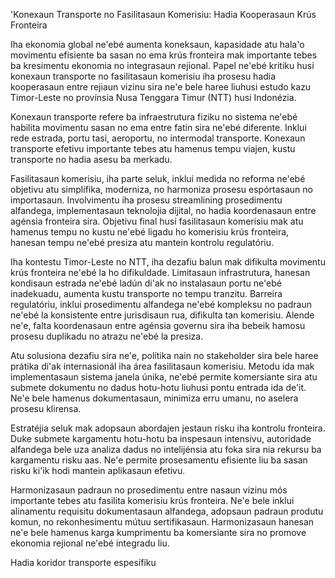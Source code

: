 'Konexaun Transporte no Fasilitasaun Komerisiu: Hadia Kooperasaun Krús Fronteira

Iha ekonomia global ne'ebé aumenta koneksaun, kapasidade atu hala'o movimentu efisiente ba sasan no ema krús fronteira mak importante tebes ba kresimentu ekonomia no integrasaun rejional. Papel ne'ebé kritiku husi konexaun transporte no fasilitasaun komerisiu iha prosesu hadia kooperasaun entre rejiaun vizinu sira ne'e bele haree liuhusi estudo kazu Timor-Leste no provínsia Nusa Tenggara Timur (NTT) husi Indonézia.

Konexaun transporte refere ba infraestrutura fiziku no sistema ne'ebé habilita movimentu sasan no ema entre fatin sira ne'ebé diferente. Inklui rede estrada, portu tasi, aeroportu, no intermodal transporte. Konexaun transporte efetivu importante tebes atu hamenus tempu viajen, kustu transporte no hadia asesu ba merkadu.

Fasilitasaun komerisiu, iha parte seluk, inklui medida no reforma ne'ebé objetivu atu simplifika, moderniza, no harmoniza prosesu espórtasaun no importasaun. Involvimentu iha prosesu streamlining prosedimentu alfandega, implementasaun teknolojia dijital, no hadia koordenasaun entre agénsia fronteira sira. Objetivu final husi fasilitasaun komerisiu mak atu hamenus tempu no kustu ne'ebé ligadu ho komerisiu krús fronteira, hanesan tempu ne'ebé presiza atu mantein kontrolu regulatóriu.

Iha kontestu Timor-Leste no NTT, iha dezafiu balun mak difikulta movimentu krús fronteira ne'ebé la ho difikuldade. Limitasaun infrastrutura, hanesan kondisaun estrada ne'ebé ladún di'ak no instalasaun portu ne'ebé inadekuadu, aumenta kustu transporte no tempu tranzitu. Barreira regulatóriu, inklui prosedimentu alfandega ne'ebé kompleksu no padraun ne'ebé la konsistente entre jurisdisaun rua, difikulta tan komerisiu. Alende ne'e, falta koordenasaun entre agénsia governu sira iha bebeik hamosu prosesu duplikadu no atrazu ne'ebé la presiza.

Atu solusiona dezafiu sira ne'e, polítika nain no stakeholder sira bele haree prátika di'ak internasionál iha área fasilitasaun komerisiu. Metodu ida mak implementasaun sistema janela únika, ne'ebé permite komersiante sira atu submete dokumentu no dadus hotu-hotu liuhusi pontu entrada ida de'it. Ne'e bele hamenus dokumentasaun, minimiza erru umanu, no aselera prosesu klirensa.

Estratéjia seluk mak adopsaun abordajen jestaun risku iha kontrolu fronteira. Duke submete kargamentu hotu-hotu ba inspesaun intensivu, autoridade alfandega bele uza analiza dadus no intelijénsia atu foka sira nia rekursu ba kargamentu risku aas. Ne'e permite prosesamentu efisiente liu ba sasan risku ki'ik hodi mantein aplikasaun efetivu.

Harmonizasaun padraun no prosedimentu entre nasaun vizinu mós importante tebes atu fasilita komerisiu krús fronteira. Ne'e bele inklui alinamentu requisitu dokumentasaun alfandega, adopsaun padraun produtu komun, no rekonhesimentu mútuu sertifikasaun. Harmonizasaun hanesan ne'e bele hamenus karga kumprimentu ba komersiante sira no promove ekonomia rejional ne'ebé integradu liu.

Hadia koridor transporte espesífiku